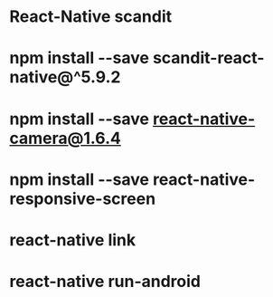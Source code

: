 React-Native scandit
==============================

# npm install --save scandit-react-native@^5.9.2
# npm install --save react-native-camera@1.6.4
# npm install --save react-native-responsive-screen

# react-native link
# react-native run-android
